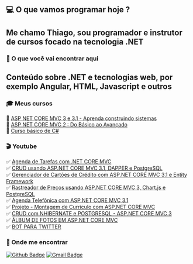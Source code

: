 ## :computer: O que vamos programar hoje ?

Me chamo Thiago, sou programador e instrutor de cursos focado na tecnologia .NET
---
### :pushpin: O que você vai encontrar aqui

 Conteúdo sobre .NET e tecnologias web, por exemplo Angular, HTML, Javascript e outros
 ---
 ### :mortar_board: Meus cursos
 
 :scroll: [ASP NET CORE MVC 3 e 3.1 - Aprenda construindo sistemas](https://www.udemy.com/course/asp-net-core-mvc-3-e-31-aprenda-construindo-sistemas/?referralCode=2F845824E6449C6A2FFB)  
 :scroll: [ASP NET CORE MVC 2 : Do Básico ao Avançado](https://www.udemy.com/course/asp-net-core-mvc-2-do-basico-ao-avancado/?referralCode=5E84FFECB23F02FF10CD)  
 :scroll: [Curso básico de C#](https://www.udemy.com/course/curso-basico-de-csharp/?referralCode=C4D4E0B6A04669D2550B)  
 
 ### :clapper: Youtube
 
 :white_check_mark: [Agenda de Tarefas com .NET CORE MVC](https://www.youtube.com/playlist?list=PLTESsx8-vfPkhuSMZ9AeM3R9xNeBoqMBa)  
 :white_check_mark: [CRUD usando ASP.NET CORE MVC 3.1, DAPPER e PostgreSQL](https://www.youtube.com/playlist?list=PLTESsx8-vfPmhfPgHKS8xIj5H71732J1x)  
 :white_check_mark: [Gerenciador de Cartões de Crédito com ASP.NET CORE MVC 3.1 e Entity Framework](https://www.youtube.com/playlist?list=PLTESsx8-vfPl8f8wUHcmpQ9L86L0bowI_)  
 :white_check_mark: [Rastreador de Preços usando ASP.NET CORE MVC 3, Chart.js e PostgreSQL](https://www.youtube.com/playlist?list=PLTESsx8-vfPl8HcBFWw6KjFi-DqYsieGu)  
 :white_check_mark: [Agenda Telefônica com ASP.NET CORE MVC 3.1](https://www.youtube.com/playlist?list=PLTESsx8-vfPmgcW5JV3UcPwq-DWiZ_yXp)  
 :white_check_mark: [Projeto - Montagem de Currículo com ASP.NET CORE MVC](https://www.youtube.com/playlist?list=PLTESsx8-vfPm9fpOn0ZWCxHVklOjo9Bgg)  
 :white_check_mark: [CRUD com NHIBERNATE e POSTGRESQL - ASP.NET CORE MVC 3](https://www.youtube.com/playlist?list=PLTESsx8-vfPlbyARhkVSZVds0iHL0S_sP)  
 :white_check_mark: [ÁLBUM DE FOTOS EM ASP.NET CORE MVC](https://www.youtube.com/playlist?list=PLTESsx8-vfPnZ526-KIlroPXb_q8ACL3E)  
 :white_check_mark: [BOT PARA TWITTER](https://www.youtube.com/playlist?list=PLTESsx8-vfPmX2-Ix1Q8XuWLoZX2TiKQr)  
 
### :email: Onde me encontrar
[![Github Badge](https://img.shields.io/badge/-Github-000?style=flat-square&logo=Github&logoColor=white&link=https://github.com/thiagopaivamed)](https://github.com/thiagopaivamed)
[![Gmail Badge](https://img.shields.io/badge/-Gmail-c14438?style=flat-square&logo=Gmail&logoColor=white&link=mailto:thiagopaivamed@gmail.com)](mailto:thiagopaivamed@gmail.com)

